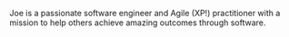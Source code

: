 Joe is a passionate software engineer and Agile (XP!) practitioner with a mission to help others achieve amazing outcomes through software.
